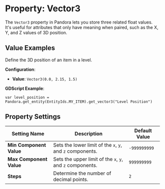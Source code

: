 # Property: Vector3

The `Vector3` property in Pandora lets you store three related float values. It's useful for attributes that only have meaning when paired, such as the X, Y, and Z values of 3D position.

## Value Examples

Define the 3D position of an item in a level.

**Configuration**:
- **Value**: `Vector3(0.0, 2.15, 1.5)`

**GDScript Example**:

```gdscript
var level_position = Pandora.get_entity(EntityIds.MY_ITEM).get_vector3("Level Position")
```

## Property Settings

|Setting Name|Description|Default Value|
|---|---|---|
|**Min Component Value**| Sets the lower limit of the `x`, `y`, and `z` components.| `-999999999`|
|**Max Component Value**| Sets the upper limit of the `x`, `y`, and `z` components.| `999999999`|
|**Steps**| Determine the number of decimal points.| `2`|
